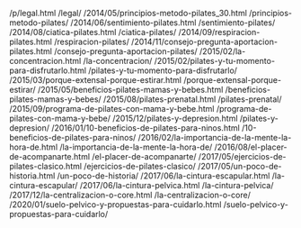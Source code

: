 /p/legal.html /legal/
/2014/05/principios-metodo-pilates_30.html /principios-metodo-pilates/
/2014/06/sentimiento-pilates.html /sentimiento-pilates/
/2014/08/ciatica-pilates.html /ciatica-pilates/
/2014/09/respiracion-pilates.html /respiracion-pilates/
/2014/11/consejo-pregunta-aportacion-pilates.html /consejo-pregunta-aportacion-pilates/
/2015/02/la-concentracion.html /la-concentracion/
/2015/02/pilates-y-tu-momento-para-disfrutarlo.html /pilates-y-tu-momento-para-disfrutarlo/
/2015/03/porque-extensal-porque-estirar.html /porque-extensal-porque-estirar/
/2015/05/beneficios-pilates-mamas-y-bebes.html /beneficios-pilates-mamas-y-bebes/
/2015/08/pilates-prenatal.html /pilates-prenatal/
/2015/09/programa-de-pilates-con-mama-y-bebe.html /programa-de-pilates-con-mama-y-bebe/
/2015/12/pilates-y-depresion.html /pilates-y-depresion/
/2016/01/10-beneficios-de-pilates-para-ninos.html /10-beneficios-de-pilates-para-ninos/
/2016/02/la-importancia-de-la-mente-la-hora-de.html /la-importancia-de-la-mente-la-hora-de/
/2016/08/el-placer-de-acompanarte.html /el-placer-de-acompanarte/
/2017/05/ejercicios-de-pilates-clasico.html /ejercicios-de-pilates-clasico/
/2017/05/un-poco-de-historia.html /un-poco-de-historia/
/2017/06/la-cintura-escapular.html /la-cintura-escapular/
/2017/06/la-cintura-pelvica.html /la-cintura-pelvica/
/2017/12/la-centralizacion-o-core.html /la-centralizacion-o-core/
/2020/01/suelo-pelvico-y-propuestas-para-cuidarlo.html /suelo-pelvico-y-propuestas-para-cuidarlo/